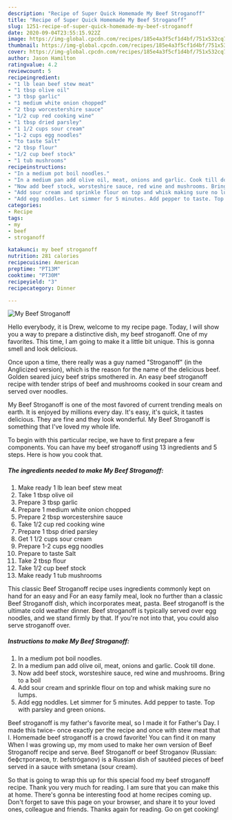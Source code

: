 ```yaml
---
description: "Recipe of Super Quick Homemade My Beef Stroganoff"
title: "Recipe of Super Quick Homemade My Beef Stroganoff"
slug: 1251-recipe-of-super-quick-homemade-my-beef-stroganoff
date: 2020-09-04T23:55:15.922Z
image: https://img-global.cpcdn.com/recipes/185e4a3f5cf1d4bf/751x532cq70/my-beef-stroganoff-recipe-main-photo.jpg
thumbnail: https://img-global.cpcdn.com/recipes/185e4a3f5cf1d4bf/751x532cq70/my-beef-stroganoff-recipe-main-photo.jpg
cover: https://img-global.cpcdn.com/recipes/185e4a3f5cf1d4bf/751x532cq70/my-beef-stroganoff-recipe-main-photo.jpg
author: Jason Hamilton
ratingvalue: 4.2
reviewcount: 5
recipeingredient:
- "1 lb lean beef stew meat"
- "1 tbsp olive oil"
- "3 tbsp garlic"
- "1 medium white onion chopped"
- "2 tbsp worcestershire sauce"
- "1/2 cup red cooking wine"
- "1 tbsp dried parsley"
- "1 1/2 cups sour cream"
- "1-2 cups egg noodles"
- "to taste Salt"
- "2 tbsp flour"
- "1/2 cup beef stock"
- "1 tub mushrooms"
recipeinstructions:
- "In a medium pot boil noodles."
- "In a medium pan add olive oil, meat, onions and garlic. Cook till done."
- "Now add beef stock, worsteshire sauce, red wine and mushrooms. Bring to a boil"
- "Add sour cream and sprinkle flour on top and whisk making sure no lumps."
- "Add egg noddles. Let simmer for 5 minutes. Add pepper to taste. Top with parsley and green onions."
categories:
- Recipe
tags:
- my
- beef
- stroganoff

katakunci: my beef stroganoff 
nutrition: 281 calories
recipecuisine: American
preptime: "PT13M"
cooktime: "PT30M"
recipeyield: "3"
recipecategory: Dinner

---
```



![My Beef Stroganoff](https://img-global.cpcdn.com/recipes/185e4a3f5cf1d4bf/751x532cq70/my-beef-stroganoff-recipe-main-photo.jpg)

Hello everybody, it is Drew, welcome to my recipe page. Today, I will show you a way to prepare a distinctive dish, my beef stroganoff. One of my favorites. This time, I am going to make it a little bit unique. This is gonna smell and look delicious.

Once upon a time, there really was a guy named &#34;Stroganoff&#34; (in the Anglicized version), which is the reason for the name of the delicious beef. Golden seared juicy beef strips smothered in. An easy beef stroganoff recipe with tender strips of beef and mushrooms cooked in sour cream and served over noodles.

My Beef Stroganoff is one of the most favored of current trending meals on earth. It is enjoyed by millions every day. It's easy, it's quick, it tastes delicious. They are fine and they look wonderful. My Beef Stroganoff is something that I've loved my whole life.


To begin with this particular recipe, we have to first prepare a few components. You can have my beef stroganoff using 13 ingredients and 5 steps. Here is how you cook that.

<!--inarticleads1-->

##### The ingredients needed to make My Beef Stroganoff:

1. Make ready 1 lb lean beef stew meat
1. Take 1 tbsp olive oil
1. Prepare 3 tbsp garlic
1. Prepare 1 medium white onion chopped
1. Prepare 2 tbsp worcestershire sauce
1. Take 1/2 cup red cooking wine
1. Prepare 1 tbsp dried parsley
1. Get 1 1/2 cups sour cream
1. Prepare 1-2 cups egg noodles
1. Prepare to taste Salt
1. Take 2 tbsp flour
1. Take 1/2 cup beef stock
1. Make ready 1 tub mushrooms


This classic Beef Stroganoff recipe uses ingredients commonly kept on hand for an easy and For an easy family meal, look no further than a classic Beef Stroganoff dish, which incorporates meat, pasta. Beef stroganoff is the ultimate cold weather dinner. Beef stroganoff is typically served over egg noodles, and we stand firmly by that. If you&#39;re not into that, you could also serve stroganoff over. 

<!--inarticleads2-->

##### Instructions to make My Beef Stroganoff:

1. In a medium pot boil noodles.
1. In a medium pan add olive oil, meat, onions and garlic. Cook till done.
1. Now add beef stock, worsteshire sauce, red wine and mushrooms. Bring to a boil
1. Add sour cream and sprinkle flour on top and whisk making sure no lumps.
1. Add egg noddles. Let simmer for 5 minutes. Add pepper to taste. Top with parsley and green onions.


Beef stroganoff is my father&#39;s favorite meal, so I made it for Father&#39;s Day. I made this twice- once exactly per the recipe and once with stew meat that I. Homemade beef stroganoff is a crowd favorite! You can find it on many When I was growing up, my mom used to make her own version of Beef Stroganoff recipe and serve. Beef Stroganoff or beef Stroganov (Russian: бефстроганов, tr. befstróganov) is a Russian dish of sautéed pieces of beef served in a sauce with smetana (sour cream). 

So that is going to wrap this up for this special food my beef stroganoff recipe. Thank you very much for reading. I am sure that you can make this at home. There's gonna be interesting food at home recipes coming up. Don't forget to save this page on your browser, and share it to your loved ones, colleague and friends. Thanks again for reading. Go on get cooking!
